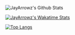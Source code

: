 
![JayArrowz's Github Stats](https://github-readme-stats-ochre-three.vercel.app/api?username=JayArrowz&count_private=true&show_icons=true&theme=radical)


[![JayArrowz's Wakatime Stats](https://github-readme-stats-ochre-three.vercel.app/api/wakatime?username=JayArrowz)](https://github.com/JayArrowz/github-readme-stats)


[![Top Langs](https://github-readme-stats.vercel.app/api/top-langs/?username=JayArrowz)](https://github.com/JayArrowz/github-readme-stats)
